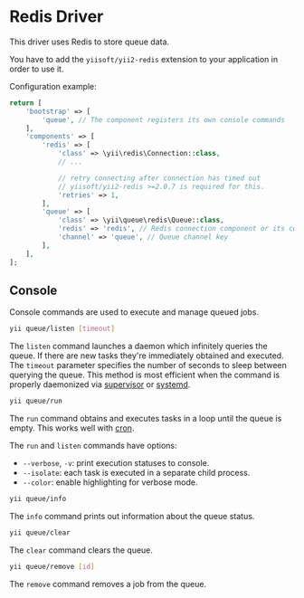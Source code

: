 Redis Driver
============

This driver uses Redis to store queue data.

You have to add the `yiisoft/yii2-redis` extension to your application in order to use it.

Configuration example:

```php
return [
    'bootstrap' => [
        'queue', // The component registers its own console commands
    ],
    'components' => [
        'redis' => [
            'class' => \yii\redis\Connection::class,
            // ...

            // retry connecting after connection has timed out
            // yiisoft/yii2-redis >=2.0.7 is required for this.
            'retries' => 1,
        ],
        'queue' => [
            'class' => \yii\queue\redis\Queue::class,
            'redis' => 'redis', // Redis connection component or its config
            'channel' => 'queue', // Queue channel key
        ],
    ],
];
```

Console
-------

Console commands are used to execute and manage queued jobs.

```sh
yii queue/listen [timeout]
```

The `listen` command launches a daemon which infinitely queries the queue. If there are new tasks
they're immediately obtained and executed. The `timeout` parameter specifies the number of seconds to sleep between
querying the queue. This method is most efficient when the command is properly daemonized via
[supervisor](worker.md#supervisor) or [systemd](worker.md#systemd).

```sh
yii queue/run
```

The `run` command obtains and executes tasks in a loop until the queue is empty. This works well with
[cron](worker.md#cron).

The `run` and `listen` commands have options:

- `--verbose`, `-v`: print execution statuses to console.
- `--isolate`: each task is executed in a separate child process.
- `--color`: enable highlighting for verbose mode.

```sh
yii queue/info
```

The `info` command prints out information about the queue status.

```sh
yii queue/clear
```

The `clear` command clears the queue.

```sh
yii queue/remove [id]
```

The `remove` command removes a job from the queue.
